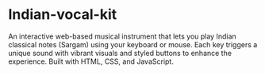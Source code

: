 # Indian-vocal-kit
An interactive web-based musical instrument that lets you play Indian classical notes (Sargam) using your keyboard or mouse. Each key triggers a unique sound with vibrant visuals and styled buttons to enhance the experience. Built with HTML, CSS, and JavaScript.
